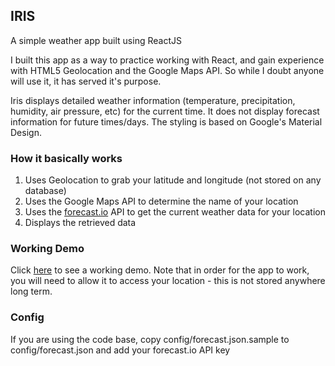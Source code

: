 ## IRIS
A simple weather app built using ReactJS

I built this app as a way to practice working with React, and gain experience with HTML5 Geolocation and the Google Maps API. So while I doubt anyone will use it, it has served it's purpose.

Iris displays detailed weather information (temperature, precipitation, humidity, air pressure, etc) for the current time. It does not display forecast information for future times/days. The styling is based on Google's Material Design.

### How it basically works
1. Uses Geolocation to grab your latitude and longitude (not stored on any database)
2. Uses the Google Maps API to determine the name of your location
3. Uses the [forecast.io](http://forecast.io/) API to get the current weather data for your location
4. Displays the retrieved data

### Working Demo
Click [here](http://159.203.42.187/) to see a working demo. Note that in order for the app to work, you will need to allow it to access your location - this is not stored anywhere long term.

### Config
If you are using the code base, copy config/forecast.json.sample to config/forecast.json and add your forecast.io API key
